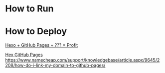 # How to Run

# How to Deploy




[Hexo + GitHub Pages + ??? = Profit](https://patrickwu.space/2017/06/27/hexo-github-pages-profit/)


[Hex GitHub Pages](https://hexo.io/docs/github-pages)
https://www.namecheap.com/support/knowledgebase/article.aspx/9645/2208/how-do-i-link-my-domain-to-github-pages/